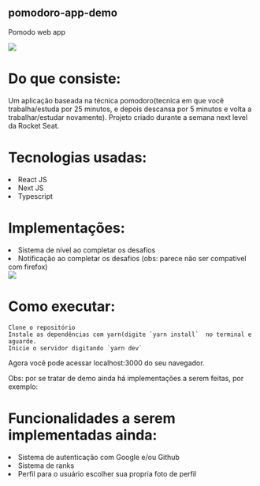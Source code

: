 ## pomodoro-app-demo

Pomodo web app

<img src="https://i.imgur.com/Y5MZEo9.png">

# Do que consiste:  <br>
Um aplicação baseada na técnica pomodoro(tecnica em que você trabalha/estuda por 25 minutos, e depois descansa por 5 minutos e volta a trabalhar/estudar novamente).
Projeto criado durante a semana next level da Rocket Seat.

# Tecnologias usadas: <br>
<li>React JS </li>
<li>Next JS </li>
<li>Typescript </li>

# Implementações:
<li>Sistema de nível ao completar os desafios</li>
<li>Notificação ao completar os desafios (obs: parece não ser compativel com firefox)  </li>
<img src="https://i.imgur.com/ZdsHkMq.png">

# Como executar:
    Clone o repositório
    Instale as dependências com yarn(digite `yarn install`  no terminal e aguarde.
    Inicie o servidor digitando `yarn dev`
    

Agora você pode acessar localhost:3000 do seu navegador. <br>

Obs: por se tratar de demo ainda há implementações a serem feitas, por exemplo:

# Funcionalidades a serem implementadas ainda:
<li>Sistema de autenticação com Google e/ou Github</li>
<li>Sistema de ranks </li>
<li>Perfil para o usuário escolher sua propria foto de perfil</li>

